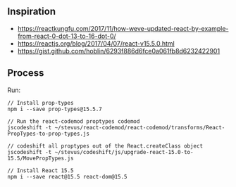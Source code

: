## Inspiration
- https://reactkungfu.com/2017/11/how-weve-updated-react-by-example-from-react-0-dot-13-to-16-dot-0/
- https://reactjs.org/blog/2017/04/07/react-v15.5.0.html
- https://gist.github.com/hoblin/6293f886d6fce0a061fb8d6232422901

## Process

Run:

```
// Install prop-types
npm i --save prop-types@15.5.7

// Run the react-codemod proptypes codemod
jscodeshift -t ~/stevus/react-codemod/react-codemod/transforms/React-PropTypes-to-prop-types.js

// codeshift all proptypes out of the React.createClass object
jscodeshift -t ~/stevus/codeshift/js/upgrade-react-15.0-to-15.5/MovePropTypes.js

// Install React 15.5
npm i --save react@15.5 react-dom@15.5
```
